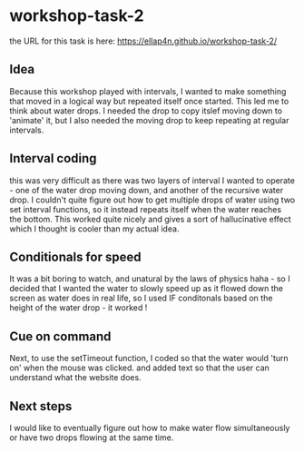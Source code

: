 # workshop-task-2
the URL for this task is here: https://ellap4n.github.io/workshop-task-2/

## Idea
Because this workshop played with intervals, I wanted to make something that moved in a logical way but repeated itself once started. This led me to think about water drops. 
I needed the drop to copy itslef moving down to 'animate' it, but I also needed the moving drop to keep repeating at regular intervals. 

## Interval coding 
this was very difficult as there was two layers of interval I wanted to operate - one of the water drop moving down, and another of the recursive water drop. 
I couldn't quite figure out how to get multiple drops of water using two set interval functions, so it instead repeats itself when the water reaches the bottom.
This worked quite nicely and gives a sort of hallucinative effect which I thought is cooler than my actual idea. 

## Conditionals for speed
It was a bit boring to watch, and unatural by the laws of physics haha - 
so I decided that I wanted the water to slowly speed up as it flowed down the screen as water does in real life, so I used IF conditonals based on the height of the water drop - it worked ! 

## Cue on command
Next, to use the setTimeout function, I coded so that the water would 'turn on' when the mouse was clicked. and added text so that the user can understand what the website does. 

## Next steps
I would like to eventually figure out how to make water flow simultaneously or have two drops flowing at the same time.

